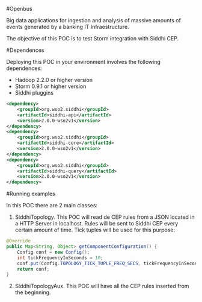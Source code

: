 #Openbus

Big data applications for ingestion and analysis of massive amounts of events generated by a banking IT Infraestructure.

The objective of this POC is to test Storm integration with Siddhi CEP.

#Dependences

Deploying this POC in your environment involves the following dependences:

- Hadoop 2.2.0 or higher version
- Storm 0.9.1 or higher version
- Siddhi pluggins

```xml
<dependency>
	<groupId>org.wso2.siddhi</groupId>
	<artifactId>siddhi-api</artifactId>
	<version>2.0.0-wso2v1</version>
</dependency>
<dependency>
	<groupId>org.wso2.siddhi</groupId>
	<artifactId>siddhi-core</artifactId>
	<version>2.0.0-wso2v1</version>
</dependency>
<dependency>
	<groupId>org.wso2.siddhi</groupId>
	<artifactId>siddhi-query</artifactId>
	<version>2.0.0-wso2v1</version>
</dependency>
```

#Running examples

In this POC there are 2 main classes:

1. SiddhiTopology. This POC will read de CEP rules from a JSON located in a HTTP Server in localhost. Rules will be sent to Siddhi CEP every certain amount of time. Tick tuples will be used for this purpose: 

```java
@Override
public Map<String, Object> getComponentConfiguration() {
	Config conf = new Config();
	int tickFrequencyInSeconds = 10;
	conf.put(Config.TOPOLOGY_TICK_TUPLE_FREQ_SECS, tickFrequencyInSeconds);
	return conf;
}
```


2. SiddhiTopologyAux. This POC will have all the CEP rules inserted from the beginning.



